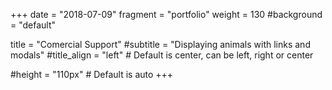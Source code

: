 +++ 
date = "2018-07-09"
fragment = "portfolio"
weight = 130
#background = "default"

title = "Comercial Support"
#subtitle = "Displaying animals with links and modals"
#title_align = "left" # Default is center, can be left, right or center

#height = "110px" # Default is auto
+++
